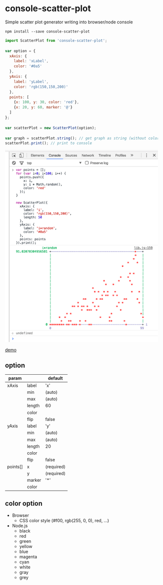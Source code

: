 # console-scatter-plot

Simple scatter plot generator writing into browser/node console

```
npm install --save console-scatter-plot
```

```js
import ScatterPlot from 'console-scatter-plot';

var option = {
  xAxis: {
    label: 'xLabel',
    color: '#0a5'
  },
  yAxis: {
    label: 'yLabel',
    color: 'rgb(150,150,200)'
  },
  points: [
    {x: 100, y: 30, color: 'red'},
    {x: 20, y: 60, marker: '@'}
  ]
};

var scatterPlot = new ScatterPlot(option);

var graph = scatterPlot.string(); // get graph as string (without color)
scatterPlot.print(); // print to console
```

<img src="./snapshot.png" width="640px">

[demo](https://tkrkt.github.com/console-scatter-plot)

## option

|param||default|
|---|---|---|
|xAxis|label|'x'|
||min|(auto)|
||max|(auto)|
||length|60|
||color||
||flip|false|
|yAxis|label|'y'|
||min|(auto)|
||max|(auto)|
||length|20|
||color||
||flip|false|
|points[]|x|(required)|
||y|(required)|
||marker|'\*'|
||color||


## color option

* Browser
    * CSS color style (#f00, rgb(255, 0, 0), red, ...)
* Node.js
    * black
    * red
    * green
    * yellow
    * blue
    * magenta
    * cyan
    * white
    * gray
    * grey
